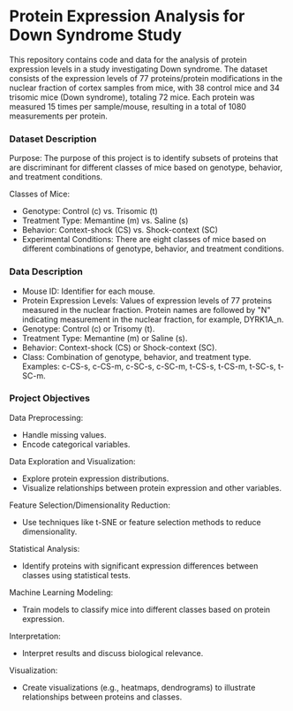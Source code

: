 # Protein Expression Analysis for Down Syndrome Study
This repository contains code and data for the analysis of protein expression levels in a study investigating Down syndrome. The dataset consists of the expression levels of 77 proteins/protein modifications in the nuclear fraction of cortex samples from mice, with 38 control mice and 34 trisomic mice (Down syndrome), totaling 72 mice. Each protein was measured 15 times per sample/mouse, resulting in a total of 1080 measurements per protein.

### Dataset Description
Purpose: The purpose of this project is to identify subsets of proteins that are discriminant for different classes of mice based on genotype, behavior, and treatment conditions.

Classes of Mice:
- Genotype: Control (c) vs. Trisomic (t)
- Treatment Type: Memantine (m) vs. Saline (s)
- Behavior: Context-shock (CS) vs. Shock-context (SC)
- Experimental Conditions: There are eight classes of mice based on different combinations of genotype, behavior, and treatment conditions.

### Data Description
- Mouse ID: Identifier for each mouse.
- Protein Expression Levels: Values of expression levels of 77 proteins measured in the nuclear fraction. Protein names are followed by "N" indicating measurement in the nuclear fraction, for example, DYRK1A_n.
- Genotype: Control (c) or Trisomy (t).
- Treatment Type: Memantine (m) or Saline (s).
- Behavior: Context-shock (CS) or Shock-context (SC).
- Class: Combination of genotype, behavior, and treatment type. Examples: c-CS-s, c-CS-m, c-SC-s, c-SC-m, t-CS-s, t-CS-m, t-SC-s, t-SC-m.

### Project Objectives
Data Preprocessing:
- Handle missing values.
- Encode categorical variables.

Data Exploration and Visualization:
- Explore protein expression distributions.
- Visualize relationships between protein expression and other variables.

Feature Selection/Dimensionality Reduction:
- Use techniques like t-SNE or feature selection methods to reduce dimensionality.

Statistical Analysis:
- Identify proteins with significant expression differences between classes using statistical tests.

Machine Learning Modeling:
- Train models to classify mice into different classes based on protein expression.

Interpretation:
- Interpret results and discuss biological relevance.

Visualization:
- Create visualizations (e.g., heatmaps, dendrograms) to illustrate relationships between proteins and classes.
